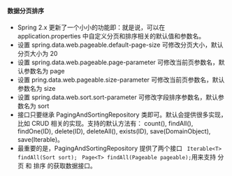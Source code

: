 ####  数据分页排序

*  Spring 2.x 更新了一个小小的功能即：就是说，可以在 application.properties 中自定义分页和排序相关的默认值和参数名。
* 设置 spring.data.web.pageable.default-page-size 可修改分页大小，默认分页大小为 20
* 设置 spring.data.web.pageable.page-parameter 可修改当前页参数名，默认参数名为 page
* 设置 pring.data.web.pageable.size-parameter 可修改当前页参数名，默认参数名为 size
* 设置 spring.data.web.sort.sort-parameter 可修改字段排序参数名，默认参数名为 sort
* 接口只要继承 PagingAndSortingRepository 类即可。默认会提供很多实现，比如 CRUD 相关的实现。支持的默认方法有： count(), findAll(), findOne(ID), delete(ID), deleteAll(), exists(ID), save(DomainObject), save(Iterable<DomainObject>)。
* 最重要的是，PagingAndSortingRepository 提供了两个接口
  ` Iterable<T> findAll(Sort sort);`  ` Page<T> findAll(Pageable pageable);`用来支持 分页 和 排序 的获取数据接口。